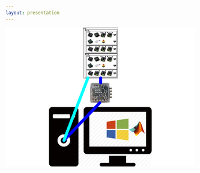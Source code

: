 ```yaml
---
layout: presentation
---
```


[![](assets/img/ros-one-cage-architecture-b.png)](ros-one-cage-software-b)
